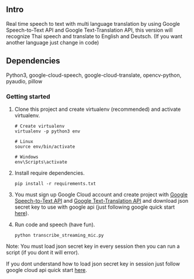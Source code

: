 ## Intro

Real time speech to text with multi language translation by using Google Speech-to-Text API and Google Text-Translation API,
this version will recognize Thai speech and translate to English and Deutsch. (If you want another language just change in code)

## Dependencies

Python3, google-cloud-speech, google-cloud-translate, opencv-python, pyaudio, pillow

### Getting started

1. Clone this project and create virtualenv (recommended) and activate virtualenv.
    ```
    # Create virtualenv
    virtualenv -p python3 env
 
    # Linux
    source env/bin/activate
    
    # Windows
    env\Scripts\activate
    ```
    
2. Install require dependencies.
    ```
    pip install -r requirements.txt
    ```
    
3. You must sign up Google Cloud account and create project with [Google Speech-to-Text API](https://cloud.google.com/speech-to-text/) and [Google Text-Translation API](https://cloud.google.com/translate/) and download json secret key to use with google api (just following google quick start [here](https://cloud.google.com/iam/docs/quickstart-client-libraries)).


4. Run code and speech (have fun).
    ```
    python transcribe_streaming_mic.py
    ```
  
Note: You must load json secret key in every session then you can run a script (if you dont it will error).

If you dont understand how to load json secret key in session just follow google cloud api quick start [here](https://cloud.google.com/iam/docs/quickstart-client-libraries).
